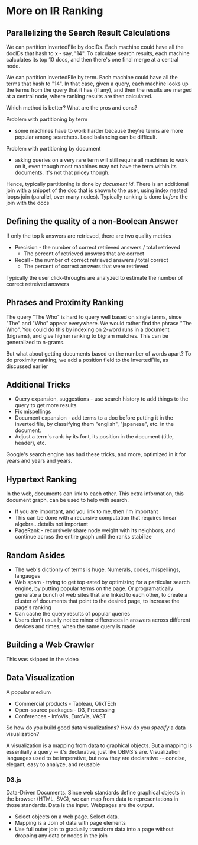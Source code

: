 # More on IR Ranking

## Parallelizing the Search Result Calculations

We can partition InvertedFile by docIDs. Each machine could have all the docIDs that hash to x - say, "14". To calculate search results, each machine calculates its top 10 docs, and then there's one final merge at a central node.

We can partition InvertedFile by term. Each machine could have all the terms that hash to "14". In that case, given a query, each machine looks up the terms from the query that it has (if any), and then the results are merged at a central node, where ranking results are then calculated.

Which method is better? What are the pros and cons?

Problem with partitioning by term

- some machines have to work harder because they're terms are more popular among searchers. Load balancing can be difficult.

Problem with partitioning by document

- asking queries on a very rare term will still require all machines to work on it, even though most machines may not have the term within its documents. It's not that pricey though.

Hence, typically partitioning is done by *document id*. There is an additional join with a snippet of the doc that is shown to the user, using index nested loops join (parallel, over many nodes). Typically ranking is done *before* the join with the docs

## Defining the quality of a non-Boolean Answer

If only the top k answers are retrieved, there are two quality metrics

* Precision - the number of correct retrieved answers / total retrieved
  * The percent of retrieved answers that are correct
* Recall - the number of correct retrieved answers / total correct
  * The percent of correct answers that were retrieved

Typically the user click-throughs are analyzed to estimate the number of correct retreived answers

## Phrases and Proximity Ranking

The query "The Who" is hard to query well based on single terms, since "The" and "Who" appear everywhere. We would rather find the phrase "The Who". You could do this by indexing on 2-word runs in a document (bigrams), and give higher ranking to bigram matches. This can be generalized to n-grams.

But what about getting documents based on the number of words apart? To do proximity ranking, we add a position field to the InvertedFile, as discussed earlier

## Additional Tricks

* Query expansion, suggestions - use search history to add things to the query to get more results
* Fix mispellings
* Document expansion - add terms to a doc before putting it in the inverted file, by classifying them "english", "japanese", etc. in the document.
* Adjust a term's rank by its font, its position in the document (title, header), etc.

Google's search engine has had these tricks, and more, optimized in it for years and years and years.


## Hypertext Ranking

In the web, documents can link to each other. This extra information, this document graph, can be used to help with search.

* If you are important, and you link to me, then I'm important
* This can be done with a recursive computation that requires linear algebra...details not important
* PageRank - recursively share node weight with its neighbors, and continue across the entire graph until the ranks stabilize

## Random Asides

* The web's dictionry of terms is huge. Numerals, codes, mispellings, langauges
* Web spam - trying to get top-rated by optimizing for a particular search engine, by putting popular terms on the page. Or programatically generate a bunch of web sites that are linked to each other, to create a cluster of documents that point to the desired page, to increase the page's ranking
* Can cache the query results of popular queries
* Users don't usually notice minor differences in answers across different devices and times, when the same query is made

## Building a Web Crawler

This was skipped in the video

## Data Visualization

A popular medium

* Commercial products - Tableau, QlikTEch
* Open-source packages - D3, Processing
* Conferences - InfoVis, EuroVis, VAST

So how do you build good data visualizations? How do you *specify* a data visualization?

A visualization is a mapping from data to graphical objects. But a mapping is essentially a query -- it's declarative, just like DBMS's are. Visualization languages used to be imperative, but now they are declarative -- concise, elegant, easy to analyze, and reusable

### D3.js

Data-Driven Documents. Since web standards define graphical objects in the browser (HTML, SVG), we can map from data to representations in those standards. Data is the input. Webpages are the output.

* Select objects on a web page. Select data.
* Mapping is a Join of data with page elements
* Use full outer join to gradually transform data into a page without dropping any data or nodes in the join







